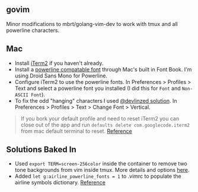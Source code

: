 govim
---
Minor modifications to mbrt/golang-vim-dev to work with tmux and all powerline characters.

Mac
---

 * Install [iTerm2](https://www.iterm2.com/) if you haven't already.
 * Install a [powerline compatable font](https://github.com/powerline/fonts) through Mac's built in Font Book. I'm using Droid Sans Mono for Powerline.
 * Configure iTerm2 to use the powerline fonts. In Preferences > Profiles > Text and select a powerline font you installed (I did this for `Font` and `Non-ASCII Font`).
 * To fix the odd "hanging" characters I used [@devlinzed solution](https://github.com/bling/vim-airline/issues/17#issuecomment-23868747). In Preferences > Profiles > Text > Change Font > Vertical. 

> If you bork your default profile and need to reset iTerm2 you can close out of the app and run `defaults delete com.googlecode.iterm2` from mac default terminal to reset. [Reference](http://apple.stackexchange.com/questions/164821/restoring-iterm2-to-default-values)

Solutions Baked In
---

 * Used `export TERM=screen-256color` inside the container to remove two tone backgrounds from vim inside tmux. More details and options [here](http://superuser.com/questions/399296/256-color-support-for-vim-background-in-tmux).
 * Added `let g:airline_powerline_fonts = 1` to .vimrc to populate the airline symbols dictionary. [Reference](https://github.com/bling/vim-airline/wiki/FAQ)

